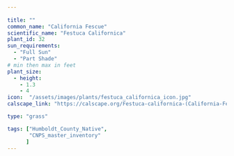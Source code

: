 ```yaml
---
 
title: ""
common_name: "California Fescue"
scientific_name: "Festuca Californica"
plant_id: 32
sun_requirements:
  - "Full Sun"
  - "Part Shade"
# min then max in feet
plant_size:
  - height: 
    - 1.3
    - 4
icon:  "/assets/images/plants/festuca_californica_icon.jpg"
calscape_link: "https://calscape.org/Festuca-californica-(California-Fescue)"

type: "grass"

tags: ["Humboldt_County_Native",
       "CNPS_master_inventory"
      ]
---
```


